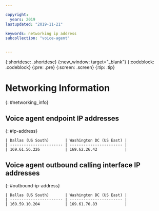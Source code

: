 ```yaml
---

copyright:
  years: 2019
lastupdated: "2019-11-21"

keywords: networking ip address
subcollection: "voice-agent"


---
```


{:shortdesc: .shortdesc}
{:new_window: target="_blank"}
{:codeblock: .codeblock}
{:pre: .pre}
{:screen: .screen}
{:tip: .tip}

# Networking Information
{: #networking_info}

## Voice agent endpoint IP addresses
{: #ip-address}

    | Dallas (US South)       | Washington DC (US East) |
    | ----------------------- | ----------------------- |
    | 169.61.56.226           | 169.62.26.42            |

## Voice agent outbound calling interface IP addresses
{: #outbound-ip-address}

    | Dallas (US South)       | Washington DC (US East) |
    | ----------------------- | ----------------------- |
    | 169.59.10.204           | 169.61.70.83            |
